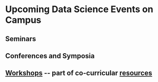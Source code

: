 # Upcoming Data Science Events on Campus

## Seminars

## Conferences and Symposia

## [Workshops](https://github.com/jananiravi/datascience-msu/tree/master/resources/) -- part of co-curricular [resources](https://github.com/jananiravi/datascience-msu/tree/master/resources/)

